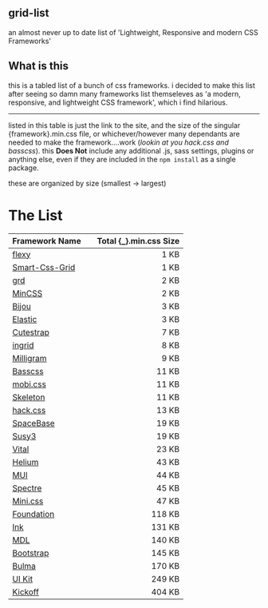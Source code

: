 ## grid-list
an almost never up to date list of 'Lightweight, Responsive and modern CSS Frameworks'

## What is this
this is a tabled list of a bunch of css frameworks. i decided to make this list after seeing so damn many frameworks list themseleves as 'a modern, responsive, and lightweight CSS framework', which i find hilarious.
___
listed in this table is just the link to the site, and the size of the singular {framework}.min.css file, or whichever/however many dependants are needed to make the framework....work (_lookin at you hack.css and basscss_). this **Does Not** include any additional .js, sass settings, plugins or anything else, even if they are included in the `npm install` as a single package.

these are organized by size (smallest -> largest)

# The List
| Framework Name  |   | Total {_}.min.css Size  |
|:--------------- |:---------------:| --------------:|
| [flexy](https://vladocar.github.io/flexy/) || 1 KB|
| [Smart-Css-Grid](https://vladocar.github.io/SMART-CSS-GRID/)|| 1 KB|
| [grd](https://1000ch.github.io/grd/)|| 2 KB|
| [MinCSS](http://mincss.com/)|| 2 KB|
| [Bijou](http://andhart.github.io/bijou/)|| 3 KB|
| [Elastic](https://github.com/azendal/elastic)|| 3 KB|
| [Cutestrap](https://www.cutestrap.com/)|| 7 KB|
| [ingrid](http://piira.se/projects/ingrid/)|| 8 KB|
| [Milligram](https://milligram.io/)|| 9 KB|
| [Basscss](http://basscss.com/)|| 11 KB|
| [mobi.css](http://getmobicss.com/)|| 11 KB |
| [Skeleton](http://getskeleton.com/)|| 11 KB|
| [hack.css](https://hackcss.egoist.moe/)|| 13 KB|
| [SpaceBase](http://spacebase.space150.com/)|| 19 KB|
| [Susy3](http://oddbird.net/susy/)|| 19 KB|
| [Vital](https://vitalcss.com/)|| 23 KB|
| [Helium](https://github.com/cbrauckmuller/helium)|| 43 KB|
| [MUI](https://www.muicss.com)|| 44 KB|
| [Spectre](https://picturepan2.github.io/spectre/)|| 45 KB|
| [Mini.css](https://minicss.org/)|| 47 KB|
| [Foundation](https://foundation.zurb.com/)|| 118 KB|
| [Ink](http://ink.sapo.pt/)|| 131 KB|
| [MDL](https://getmdl.io/)|| 140 KB|
| [Bootstrap](https://getbootstrap.com/)|| 145 KB|
| [Bulma](https://bulma.io/)|| 170 KB |
| [UI Kit](https://getuikit.com/)|| 249 KB|
| [Kickoff](http://trykickoff.com/)|| 404 KB|